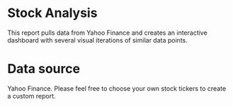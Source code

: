 # Stock Analysis

This report pulls data from Yahoo Finance and creates an interactive dashboard with several visual iterations of similar data points.

# Data source

Yahoo Finance. Please feel free to choose your own stock tickers to create a custom report.
